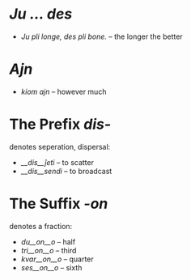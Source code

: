 # *Ju … des*

- *Ju pli longe, des pli bone.* – the longer the better
 

# *Ajn*

- *kiom ajn* – however much
 

# The Prefix *dis-*

denotes seperation, dispersal:

- *__dis__ĵeti* – to scatter
- *__dis__sendi* – to broadcast
 

# The Suffix *-on*

denotes a fraction:

- *du__on__o*   – half
- *tri__on__o*  – third
- *kvar__on__o* – quarter
- *ses__on__o*  – sixth
 
